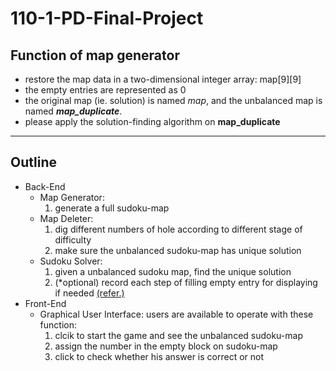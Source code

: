 # 110-1-PD-Final-Project

## Function of map generator
- restore the map data in a two-dimensional integer array: map[9][9]
- the empty entries are represented as 0
- the original map (ie. solution) is named _map_, and the unbalanced map is named **_map_duplicate_**.
- please apply the solution-finding algorithm on **map_duplicate**


---
## Outline
- Back-End
  - Map Generator: 
    1. generate a full sudoku-map
  - Map Deleter: 
    1. dig different numbers of hole according to different stage of difficulty
    2. make sure the unbalanced sudoku-map has unique solution
  - Sudoku Solver: 
    1. given a unbalanced sudoku map, find the unique solution
    2. (*optional) record each step of filling empty entry for displaying if needed [(refer.)](https://www.gushiciku.cn/pl/glKd/zh-tw)
- Front-End
  - Graphical User Interface: users are available to operate with these function:
    1. clcik to start the game and see the unbalanced sudoku-map
    2. assign the number in the empty block on sudoku-map
    3. click to check whether his answer is correct or not

